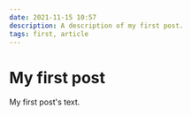 ```yaml
---
date: 2021-11-15 10:57
description: A description of my first post.
tags: first, article
---
```

# My first post

My first post's text.